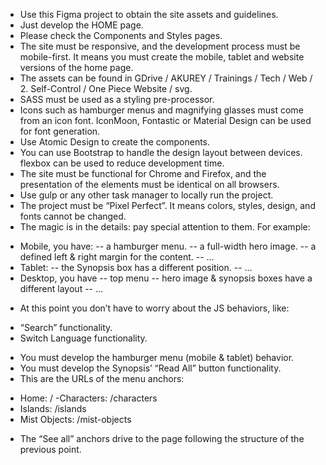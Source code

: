 * Use this Figma project to obtain the site assets and guidelines.
* Just develop the HOME page.
* Please check the Components and Styles pages.
* The site must be responsive, and the development process must be mobile-first. It means you must create the mobile, tablet and website versions of the home page.
* The assets can be found in GDrive / AKUREY / Trainings / Tech / Web / 2. Self-Control / One Piece Website / svg.
* SASS must be used as a styling pre-processor.
* Icons such as hamburger menus and magnifying glasses must come from an icon font. IconMoon, Fontastic or Material Design can be used for font generation.
* Use Atomic Design to create the components.
* You can use Bootstrap to handle the design layout between devices.
flexbox can be used to reduce development time.
* The site must be functional for Chrome and Firefox, and the presentation of the elements must be identical on all browsers.
* Use gulp or any other task manager to locally run the project.
* The project must be “Pixel Perfect”. It means colors, styles, design, and fonts cannot be changed.
* The magic is in the details: pay special attention to them. For example:
- Mobile, you have:
-- a hamburger menu.
-- a full-width hero image.
-- a defined left & right margin for the content.
-- …
- Tablet:
-- the Synopsis box has a different position.
-- …
- Desktop, you have
-- top menu
-- hero image & synopsis boxes have a different layout
-- … 
* At this point you don’t have to worry about the JS behaviors, like:
- “Search” functionality.
- Switch Language functionality.
* You must develop the hamburger menu (mobile & tablet) behavior.
* You must develop the Synopsis’ “Read All” button functionality.
* This are the URLs of the menu anchors:
- Home: /
-Characters: /characters
- Islands: /islands
- Mist Objects: /mist-objects
* The “See all” anchors drive to the page following the structure of the previous point.
